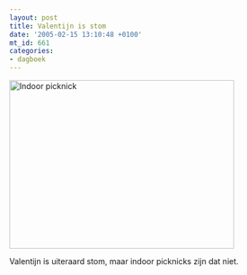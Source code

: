 ```yaml
---
layout: post
title: Valentijn is stom
date: '2005-02-15 13:10:48 +0100'
mt_id: 661
categories:
- dagboek
---
```

<img src="{{ site.url }}/images/valentijn.jpg" alt="Indoor picknick" width="400" height="300" />

Valentijn is uiteraard stom, maar indoor picknicks zijn dat niet.
